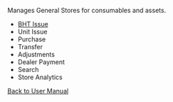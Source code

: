 Manages General Stores for consumables and assets.

* [BHT Issue](https://github.com/hmislk/hmis/wiki/Store-Issue-to-BHT) 
* Unit Issue 
* Purchase 
* Transfer 
* Adjustments 
* Dealer Payment
* Search 
* Store Analytics 

[Back to User Manual](https://github.com/hmislk/hmis/wiki/User-Manual)